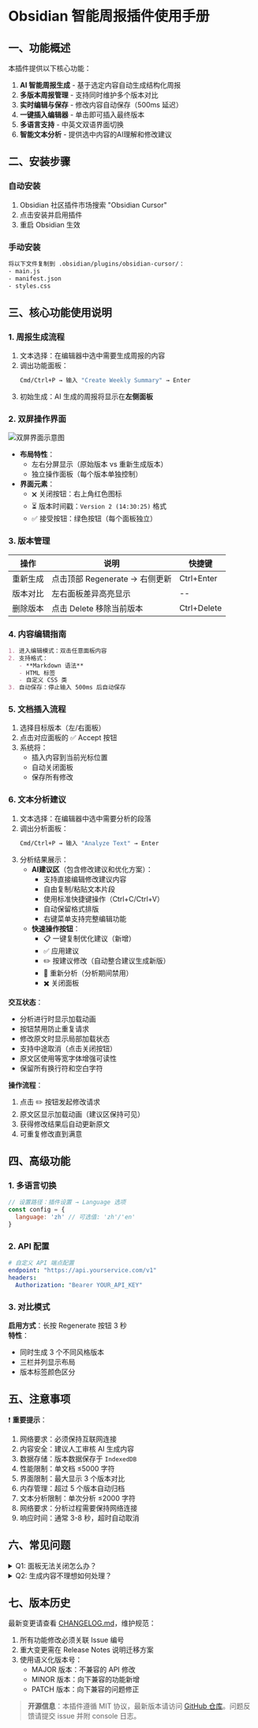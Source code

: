 # Obsidian 智能周报插件使用手册

## 一、功能概述
本插件提供以下核心功能：
1. **AI 智能周报生成** - 基于选定内容自动生成结构化周报
2. **多版本周报管理** - 支持同时维护多个版本对比
3. **实时编辑与保存** - 修改内容自动保存（500ms 延迟）
4. **一键插入编辑器** - 单击即可插入最终版本
5. **多语言支持** - 中英文双语界面切换
6. **智能文本分析** - 提供选中内容的AI理解和修改建议

## 二、安装步骤
### 自动安装
1. Obsidian 社区插件市场搜索 "Obsidian Cursor"
2. 点击安装并启用插件
3. 重启 Obsidian 生效

### 手动安装
```bash
将以下文件复制到 .obsidian/plugins/obsidian-cursor/：
- main.js
- manifest.json 
- styles.css
```

## 三、核心功能使用说明
### 1. 周报生成流程
1. 文本选择：在编辑器中选中需要生成周报的内容
2. 调出功能面板：
   ```bash
   Cmd/Ctrl+P → 输入 "Create Weekly Summary" → Enter
   ```
3. 初始生成：AI 生成的周报将显示在**左侧面板**

### 2. 双屏操作界面
![双屏界面示意图](/path/to/image.png)
- **布局特性**：
  - 左右分屏显示（原始版本 vs 重新生成版本）
  - 独立操作面板（每个版本单独控制）
- **界面元素**：
  - 🗙 关闭按钮：右上角红色图标
  - ⏳ 版本时间戳：`Version 2 (14:30:25)` 格式
  - ✅ 接受按钮：绿色按钮（每个面板独立）

### 3. 版本管理
| 操作         | 说明                          | 快捷键       |
|--------------|-------------------------------|-------------|
| 重新生成     | 点击顶部 Regenerate → 右侧更新 | Ctrl+Enter  |
| 版本对比     | 左右面板差异高亮显示          | --          |
| 删除版本     | 点击 Delete 移除当前版本      | Ctrl+Delete |

### 4. 内容编辑指南
```markdown
1. 进入编辑模式：双击任意面板内容
2. 支持格式：
   - **Markdown 语法**
   - HTML 标签
   - 自定义 CSS 类
3. 自动保存：停止输入 500ms 后自动保存
```

### 5. 文档插入流程
1. 选择目标版本（左/右面板）
2. 点击对应面板的 ✅ Accept 按钮
3. 系统将：
   - 插入内容到当前光标位置
   - 自动关闭面板
   - 保存所有修改

### 6. 文本分析建议
1. 文本选择：在编辑器中选中需要分析的段落
2. 调出分析面板：
   ```bash
   Cmd/Ctrl+P → 输入 "Analyze Text" → Enter
   ```
3. 分析结果展示：
   - **AI建议区**（包含修改建议和优化方案）：
     - 支持直接编辑修改建议内容
     - 自由复制/粘贴文本片段
     - 使用标准快捷键操作（Ctrl+C/Ctrl+V）
     - 自动保留格式排版
     - 右键菜单支持完整编辑功能
   - **快速操作按钮**：
     - 📋 一键复制优化建议（新增）
     - ✅ 应用建议
     - ✏️ 按建议修改（自动整合建议生成新版）
     - 🔄 重新分析（分析期间禁用）
     - ✖️ 关闭面板

**交互状态**：
- 分析进行时显示加载动画
- 按钮禁用防止重复请求
- 修改原文时显示局部加载状态
- 支持中途取消（点击关闭按钮）
- 原文区使用等宽字体增强可读性
- 保留所有换行符和空白字符

**操作流程**：
1. 点击 ✏️ 按钮发起修改请求
2. 原文区显示加载动画（建议区保持可见）
3. 获得修改结果后自动更新原文
4. 可重复修改直到满意

## 四、高级功能
### 1. 多语言切换
```javascript
// 设置路径：插件设置 → Language 选项
const config = {
  language: 'zh' // 可选值: 'zh'/'en'
}
```

### 2. API 配置
```yaml
# 自定义 API 端点配置
endpoint: "https://api.yourservice.com/v1"
headers:
  Authorization: "Bearer YOUR_API_KEY"
```

### 3. 对比模式
**启用方式**：长按 Regenerate 按钮 3 秒  
**特性**：
- 同时生成 3 个不同风格版本
- 三栏并列显示布局
- 版本标签颜色区分

## 五、注意事项
❗ **重要提示**：
1. 网络要求：必须保持互联网连接
2. 内容安全：建议人工审核 AI 生成内容
3. 数据存储：版本数据保存于 `IndexedDB`
4. 性能限制：单文档 ≤5000 字符
5. 界面限制：最大显示 3 个版本对比
6. 内存管理：超过 5 个版本自动归档
7. 文本分析限制：单次分析 ≤2000 字符
8. 网络要求：分析过程需要保持网络连接
9. 响应时间：通常 3-8 秒，超时自动取消

## 六、常见问题
<details>
<summary>Q1: 面板无法关闭怎么办？</summary>

**解决方案**：
- 按 ESC 键强制关闭
- 点击界面外区域
- 重启 Obsidian
</details>

<details>
<summary>Q2: 生成内容不理想如何处理？</summary>

**优化步骤**：
1. 调整输入文本详细程度
2. 使用 Regenerate 多次生成
3. 手动编辑优化内容
4. 检查 API 连接状态
</details>

## 七、版本历史
最新变更请查看 [CHANGELOG.md](CHANGELOG.md)，维护规范：
1. 所有功能修改必须关联 Issue 编号
2. 重大变更需在 Release Notes 说明迁移方案
3. 使用语义化版本号：
   - MAJOR 版本：不兼容的 API 修改
   - MINOR 版本：向下兼容的功能新增
   - PATCH 版本：向下兼容的问题修正

> **开源信息**：本插件遵循 MIT 协议，最新版本请访问 [GitHub 仓库](https://github.com/your-repo)。问题反馈请提交 issue 并附 console 日志。